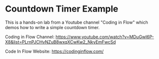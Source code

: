 # Countdown Timer Example
This is a hands-on lab from a Youtube channel "Coding in Flow"
which demos how to write a simple countdown timer.

Coding in Flow Channel: https://www.youtube.com/watch?v=MDuGwI6P-X8&list=PLrnPJCHvNZuB8wxqXCwKw2_NkyEmFwcSd

Code In Flow Website: https://codinginflow.com/